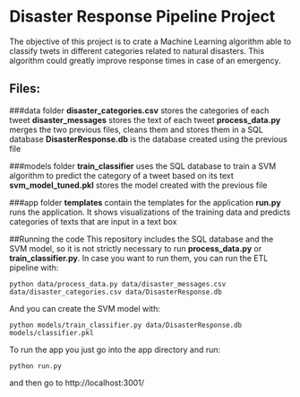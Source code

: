 # Disaster Response Pipeline Project

The objective of this project is to crate a Machine Learning algorithm able to classify twets in different 
categories related to natural disasters. This algorithm could greatly improve response times in case of 
an emergency.

## Files:
###data folder
**disaster_categories.csv** stores the categories of each tweet
**disaster_messages** stores the text of each tweet
**process_data.py** merges the two previous files, cleans them and stores them in a SQL database
**DisasterResponse.db** is the database created using the previous file

###models folder
**train_classifier** uses the SQL database to train a SVM algorithm to predict the category of a 
tweet based on its text
**svm_model_tuned.pkl** stores the model created with the previous file

###app folder
**templates** contain the templates for the application
**run.py** runs the application. It shows visualizations of the training data and predicts categories of
texts that are input in a text box


##Running the code
This repository includes the SQL database and the SVM model, so it is not strictly necessary to run 
**process_data.py** or **train_classifier.py**. In case you want to run them, you can run the ETL 
pipeline with:

`python data/process_data.py data/disaster_messages.csv data/disaster_categories.csv data/DisasterResponse.db`

And you can create the SVM model with:

`python models/train_classifier.py data/DisasterResponse.db models/classifier.pkl`

To run the app you just go into the app directory and run:

`python run.py`

and then go to http://localhost:3001/
